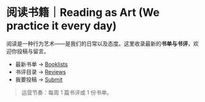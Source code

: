 # 阅读书籍｜Reading as Art (We practice it every day)

阅读是一种行为艺术——是我们的日常以及态度。这里收录最新的**书单与书评**，欢迎你投稿与留言。

- 最新书单 → [Booklists](booklists.md)
- 书评目录 → [Reviews](reviews/index.md)
- 我要投稿 → [Submit](../submit.md)

> 运营节奏：每周 1 篇书评或 1 份书单。